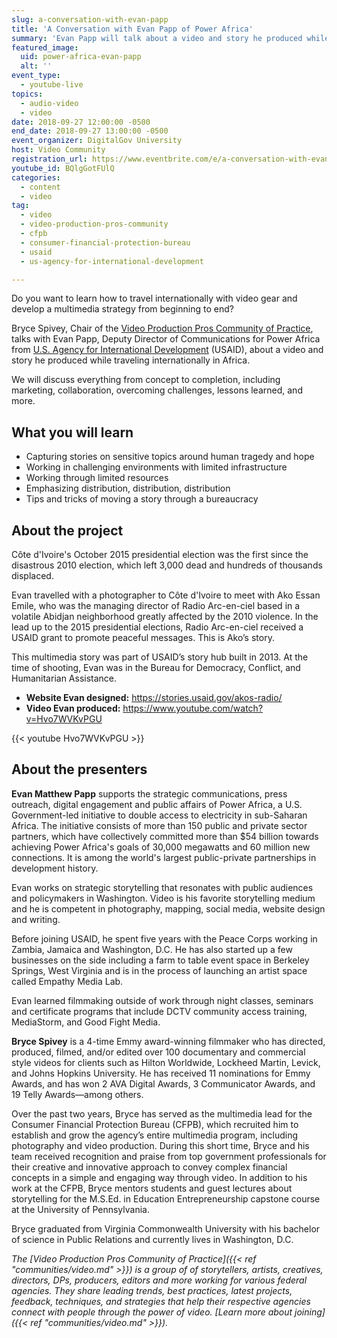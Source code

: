 ```yaml
---
slug: a-conversation-with-evan-papp
title: 'A Conversation with Evan Papp of Power Africa'
summary: 'Evan Papp will talk about a video and story he produced while traveling internationally in Africa.'
featured_image:
  uid: power-africa-evan-papp
  alt: ''
event_type:
  - youtube-live
topics:
  - audio-video
  - video
date: 2018-09-27 12:00:00 -0500
end_date: 2018-09-27 13:00:00 -0500
event_organizer: DigitalGov University
host: Video Community
registration_url: https://www.eventbrite.com/e/a-conversation-with-evan-papp-of-power-africa-registration-49902616068
youtube_id: BQlgGotFUlQ
categories:
  - content
  - video
tag:
  - video
  - video-production-pros-community
  - cfpb
  - consumer-financial-protection-bureau
  - usaid
  - us-agency-for-international-development

---
```


Do you want to learn how to travel internationally with video gear and develop a multimedia strategy from beginning to end?

Bryce Spivey, Chair of the [Video Production Pros Community of Practice](https://digital.gov/communities/video-production/), talks with Evan Papp, Deputy Director of Communications for Power Africa from [U.S. Agency for International Development](https://www.usaid.gov/) (USAID), about a video and story he produced while traveling internationally in Africa.

We will discuss everything from concept to completion, including marketing, collaboration, overcoming challenges, lessons learned, and more.

## What you will learn

- Capturing stories on sensitive topics around human tragedy and hope
- Working in challenging environments with limited infrastructure
- Working through limited resources
- Emphasizing distribution, distribution, distribution
- Tips and tricks of moving a story through a bureaucracy


## About the project

Côte d'Ivoire's October 2015 presidential election was the first since the disastrous 2010 election, which left 3,000 dead and hundreds of thousands displaced.

Evan travelled with a photographer to Côte d'Ivoire to meet with Ako Essan Emile, who was the managing director of Radio Arc-en-ciel based in a volatile Abidjan neighborhood greatly affected by the 2010 violence. In the lead up to the 2015 presidential elections, Radio Arc-en-ciel received a USAID grant to promote peaceful messages. This is Ako’s story.

This multimedia story was part of USAID’s story hub built in 2013. At the time of shooting, Evan was in the Bureau for Democracy, Conflict, and Humanitarian Assistance.

- **Website Evan designed:** https://stories.usaid.gov/akos-radio/
- **Video Evan produced:** https://www.youtube.com/watch?v=Hvo7WVKvPGU

{{< youtube Hvo7WVKvPGU >}}

## About the presenters

**Evan Matthew Papp** supports the strategic communications, press outreach, digital engagement and public affairs of Power Africa, a U.S. Government-led initiative to double access to electricity in sub-Saharan Africa. The initiative consists of more than 150 public and private sector partners, which have collectively committed more than $54 billion towards achieving Power Africa's goals of 30,000 megawatts and 60 million new connections. It is among the world's largest public-private partnerships in development history.

Evan works on strategic storytelling that resonates with public audiences and policymakers in Washington. Video is his favorite storytelling medium and he is competent in photography, mapping, social media, website design and writing.

Before joining USAID, he spent five years with the Peace Corps working in Zambia, Jamaica and Washington, D.C. He has also started up a few businesses on the side including a farm to table event space in Berkeley Springs, West Virginia and is in the process of launching an artist space called Empathy Media Lab.

Evan learned filmmaking outside of work through night classes, seminars and certificate programs that include DCTV community access training, MediaStorm, and Good Fight Media.

**Bryce Spivey** is a 4-time Emmy award-winning filmmaker who has directed, produced, filmed, and/or edited over 100 documentary and commercial style videos for clients such as Hilton Worldwide, Lockheed Martin, Levick, and Johns Hopkins University. He has received 11 nominations for Emmy Awards, and has won 2 AVA Digital Awards, 3 Communicator Awards, and 19 Telly Awards—among others.

Over the past two years, Bryce has served as the multimedia lead for the Consumer Financial Protection Bureau (CFPB), which recruited him to establish and grow the agency’s entire multimedia program, including photography and video production. During this short time, Bryce and his team received recognition and praise from top government professionals for their creative and innovative approach to convey complex financial concepts in a simple and engaging way through video. In addition to his work at the CFPB, Bryce mentors students and guest lectures about storytelling for the M.S.Ed. in Education Entrepreneurship capstone course at the University of Pennsylvania.

Bryce graduated from Virginia Commonwealth University with his bachelor of science in Public Relations and currently lives in Washington, D.C.

_The [Video Production Pros Community of Practice]({{< ref "communities/video.md" >}}) is a group of of storytellers, artists, creatives, directors, DPs, producers, editors and more working for various federal agencies. They share leading trends, best practices, latest projects, feedback, techniques, and strategies that help their respective agencies connect with people through the power of video. [Learn more about joining]({{< ref "communities/video.md" >}})._
